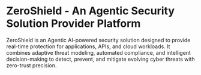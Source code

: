 # ZeroShield - An Agentic Security Solution Provider Platform
ZeroShield is an Agentic AI-powered security solution designed to provide real-time protection for applications, APIs, and cloud workloads. It combines adaptive threat modeling, automated compliance, and intelligent decision-making to detect, prevent, and mitigate evolving cyber threats with zero-trust precision.

